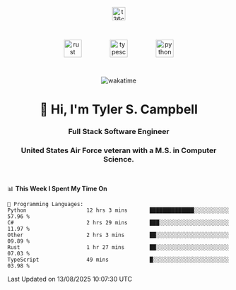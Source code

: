<p align="center">
<a href="https://www.linkedin.com/in/t36campbell" target="blank"><img align="center" src="https://ik.imagekit.io/t36campbell/Portfolio/linkedin.png.original_m8bbGgPh6.png" alt="t36campbell" height="30" width="30" /></a>
</p>
<p align="center">
    <img src="https://rustacean.net/assets/rustacean-orig-noshadow.svg" alt="rust" width="40" height="40" style="margin: 6%;" />
    <img src="https://cdn.worldvectorlogo.com/logos/typescript.svg" alt="typescript" width="40" height="40" style="margin: 6%;" />
    <img src="https://cdn.worldvectorlogo.com/logos/python-5.svg" alt="python" width="40" height="40" style="margin: 6%;" />
</p>
<div align="center">
  
  ![wakatime](https://wakatime.com/badge/user/738aac7f-8868-4bc3-a1df-4c36703ee4b6.svg)
  
</div>

<h1 align="center">👋 Hi, I'm Tyler S. Campbell</h1>
<h3 align="center">Full Stack Software Engineer</h3>
<h3 align="center">United States Air Force veteran with a M.S. in Computer Science.</h3>
<br>

<!--START_SECTION:waka-->
📊 **This Week I Spent My Time On** 

```text
💬 Programming Languages: 
Python                   12 hrs 3 mins       ██████████████░░░░░░░░░░░   57.96 % 
C#                       2 hrs 29 mins       ███░░░░░░░░░░░░░░░░░░░░░░   11.97 % 
Other                    2 hrs 3 mins        ██░░░░░░░░░░░░░░░░░░░░░░░   09.89 % 
Rust                     1 hr 27 mins        ██░░░░░░░░░░░░░░░░░░░░░░░   07.03 % 
TypeScript               49 mins             █░░░░░░░░░░░░░░░░░░░░░░░░   03.98 % 
```


 Last Updated on 13/08/2025 10:07:30 UTC
<!--END_SECTION:waka-->
